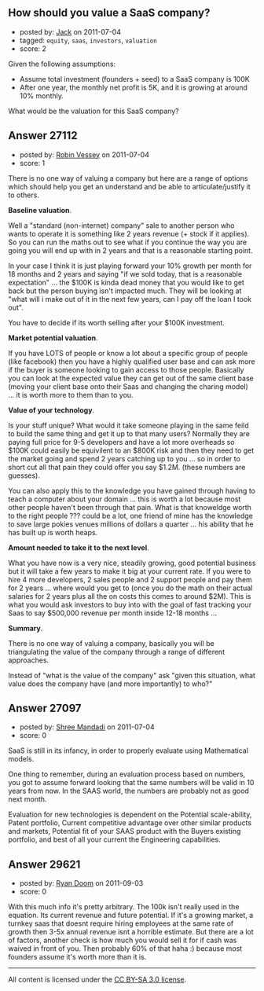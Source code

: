 ## How should you value a SaaS company?

- posted by: [Jack](https://stackexchange.com/users/-1/11127-jack) on 2011-07-04
- tagged: `equity`, `saas`, `investors`, `valuation`
- score: 2

Given the following assumptions:

* Assume total investment (founders + seed) to a SaaS company is 100K
* After one year, the monthly net profit is 5K, and it is growing at around 10% monthly.

What would be the valuation for this SaaS company?


## Answer 27112

- posted by: [Robin Vessey](https://stackexchange.com/users/-1/984-robin-vessey) on 2011-07-04
- score: 1

There is no one way of valuing a company but here are a range of options which should help you get an understand and be able to articulate/justify it to others.

**Baseline valuation**.

Well a "standard (non-internet) company" sale to another person who wants to operate it is something like 2 years revenue (+ stock if it applies). So you can run the maths out to see what if you continue the way you are going you will end up with in 2 years and that is a reasonable starting point.

In your case I think it is just playing forward your 10% growth per month for 18 months and 2 years and saying "if we sold today, that is a reasonable expectation" ... the $100K is kinda dead money that you would like to get back but the person buying isn't impacted much. They will be looking at "what will i make out of it in the next few years, can I pay off the loan I took out". 

You have to decide if its worth selling after your $100K investment.

**Market potential valuation**.

If you have LOTS of people or know a lot about a specific group of people (like facebook) then you have a highly qualified user base and can ask more if the buyer is someone looking to gain access to those people. Basically you can look at the expected value they can get out of the same client base (moving your client base onto their Saas and changing the charing model) ... it is worth more to them than to you.

**Value of your technology**.

Is your stuff unique? What would it take someone playing in the same feild to build the same thing and get it up to that many users? Normally they are paying full price for 9-5 developers and have a lot more overheads so $100K could easily be equivilent to an $800K risk and then they need to get the market going and spend 2 years catching up to you ... so in order to short cut all that pain they could offer you say $1.2M. (these numbers are guesses).

You can also apply this to the knowledge you have gained through having to teach a computer about your domain ... this is worth a lot because most other people haven't been through that pain. What is that knoweldge worth to the right people ??? could be a lot, one friend of mine has the knowledge to save large pokies venues millions of dollars a quarter ... his ability that he has built up is worth heaps.

**Amount needed to take it to the next level**.

What you have now is a very nice, steadily growing, good potential business but it will take a few years to make it big at your current rate. If you were to hire 4 more developers, 2 sales people and 2 support people and pay them for 2 years ... where would you get to (once you do the math on their actual salaries for 2 years plus all the on costs this comes to around $2M).
This is what you would ask investors to buy into with the goal of fast tracking your Saas to say $500,000 revenue per month inside 12-18 months ... 

**Summary**.

There is no one way of valuing a company, basically you will be triangulating the value of the company through a range of different approaches. 

Instead of "what is the value of the company" ask "given this situation, what value does the company have (and more importantly) to who?"




## Answer 27097

- posted by: [Shree Mandadi](https://stackexchange.com/users/-1/1664-shree-mandadi) on 2011-07-04
- score: 0

SaaS is still in its infancy, in order to properly evaluate using Mathematical models.

One thing to remember, during an evaluation process based on numbers, you got to assume forward looking that the same numbers will be valid in 10 years from now. In the SAAS world, the numbers are probably not as good next month.

Evaluation for new technologies is dependent on the Potential scale-ability, Patent portfolio, Current competitive advantage over other similar products and markets, Potential fit of your SAAS product with the Buyers existing portfolio, and best of all your current the Engineering capabilities.


## Answer 29621

- posted by: [Ryan Doom](https://stackexchange.com/users/-1/5655-ryan-doom) on 2011-09-03
- score: 0

With this much info it's pretty arbitrary. The 100k isn't really used in the equation. Its current revenue and future potential. If it's a growing market, a turnkey saas that doesnt require hiring employees at the same rate of growth then 3-5x annual revenue isnt a horrible estimate. But there are a lot of factors, another check is how much you would sell it for if cash was waived in front of you. Then probably 60% of that haha :) because most founders assume it's worth more than it is.





---

All content is licensed under the [CC BY-SA 3.0 license](https://creativecommons.org/licenses/by-sa/3.0/).
